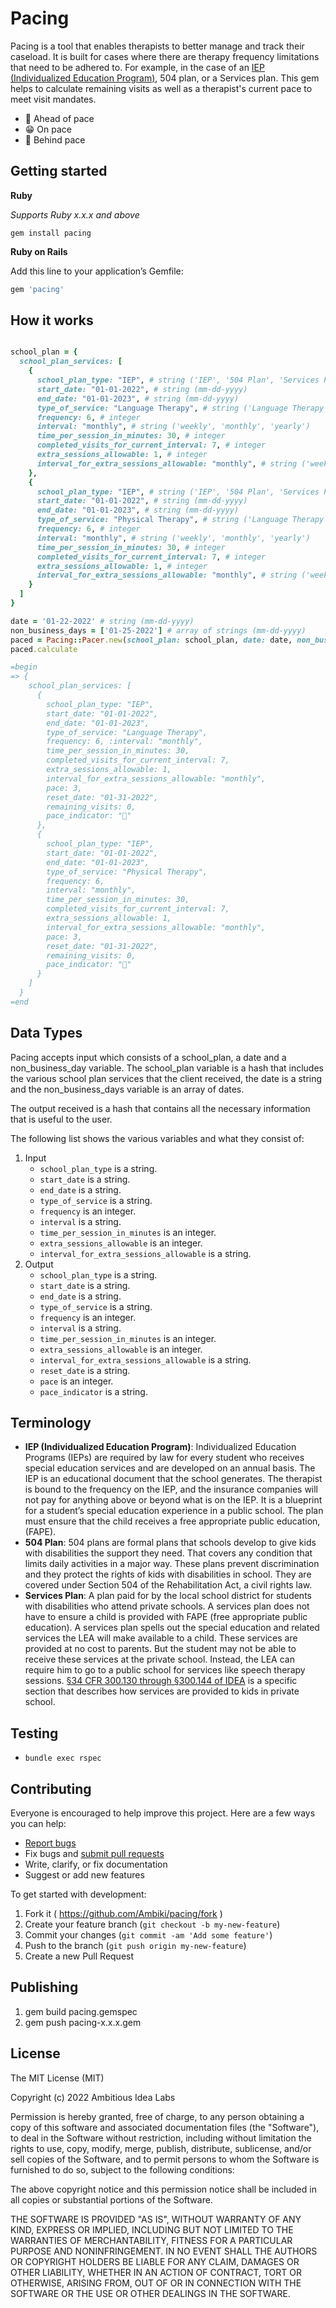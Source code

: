 # Pacing

Pacing is a tool that enables therapists to better manage and track their caseload. It is built for cases where there are therapy frequency limitations that need to be adhered to. For example, in the case of an [IEP (Individualized Education Program)](https://ambiki.com/glossary-concepts/iep), 504 plan, or a Services plan. This gem helps to calculate remaining visits as well as a therapist's current pace to meet visit mandates.

+ 🐇 Ahead of pace
+ 😁 On pace
+ 🐢 Behind pace

## Getting started

**Ruby**

*Supports Ruby x.x.x and above*
```
gem install pacing
```

**Ruby on Rails**

Add this line to your application’s Gemfile:
```ruby
gem 'pacing'
```

## How it works

```ruby

school_plan = {
  school_plan_services: [
    {
      school_plan_type: "IEP", # string ('IEP', '504 Plan', 'Services Plan' )
      start_date: "01-01-2022", # string (mm-dd-yyyy)
      end_date: "01-01-2023", # string (mm-dd-yyyy)
      type_of_service: "Language Therapy", # string ('Language Therapy', 'Speech Therapy', 'Occupation Therapy', 'Physical Therapy', 'Feeding Therapy', 'Speech and Language Therapy')
      frequency: 6, # integer
      interval: "monthly", # string ('weekly', 'monthly', 'yearly')
      time_per_session_in_minutes: 30, # integer
      completed_visits_for_current_interval: 7, # integer
      extra_sessions_allowable: 1, # integer
      interval_for_extra_sessions_allowable: "monthly", # string ('weekly', 'monthly', 'yearly')
    },
    {
      school_plan_type: "IEP", # string ('IEP', '504 Plan', 'Services Plan' )
      start_date: "01-01-2022", # string (mm-dd-yyyy)
      end_date: "01-01-2023", # string (mm-dd-yyyy)
      type_of_service: "Physical Therapy", # string ('Language Therapy', 'Speech Therapy', 'Occupation Therapy', 'Physical Therapy', 'Feeding Therapy', 'Speech and Language Therapy')
      frequency: 6, # integer
      interval: "monthly", # string ('weekly', 'monthly', 'yearly')
      time_per_session_in_minutes: 30, # integer
      completed_visits_for_current_interval: 7, # integer
      extra_sessions_allowable: 1, # integer
      interval_for_extra_sessions_allowable: "monthly", # string ('weekly', 'monthly', 'yearly')
    }
  ]
}

date = '01-22-2022' # string (mm-dd-yyyy)
non_business_days = ['01-25-2022'] # array of strings (mm-dd-yyyy)
paced = Pacing::Pacer.new(school_plan: school_plan, date: date, non_business_days: non_business_days)
paced.calculate

=begin
=> {
    school_plan_services: [
      {
        school_plan_type: "IEP",
        start_date: "01-01-2022",
        end_date: "01-01-2023",
        type_of_service: "Language Therapy",
        frequency: 6, :interval: "monthly",
        time_per_session_in_minutes: 30,
        completed_visits_for_current_interval: 7,
        extra_sessions_allowable: 1,
        interval_for_extra_sessions_allowable: "monthly",
        pace: 3,
        reset_date: "01-31-2022",
        remaining_visits: 0,
        pace_indicator: "🐇"
      },
      {
        school_plan_type: "IEP",
        start_date: "01-01-2022",
        end_date: "01-01-2023",
        type_of_service: "Physical Therapy",
        frequency: 6,
        interval: "monthly",
        time_per_session_in_minutes: 30,
        completed_visits_for_current_interval: 7,
        extra_sessions_allowable: 1,
        interval_for_extra_sessions_allowable: "monthly",
        pace: 3,
        reset_date: "01-31-2022",
        remaining_visits: 0,
        pace_indicator: "🐇"
      }
    ]
  }
=end

```

## Data Types

Pacing accepts input which consists of a school_plan, a date and a non_business_day variable. The school_plan variable is a hash that includes the various school plan services that the client received, the date is a string and the non_business_days variable is an array of dates.

The output received is a hash that contains all the necessary information that is useful to the user.

The following list shows the various variables and what they consist of:

1. Input
   - `school_plan_type` is a string.
   - `start_date` is a string.
   - `end_date` is a string.
   - `type_of_service` is a string.
   - `frequency` is an integer.
   - `interval` is a string.
   - `time_per_session_in_minutes` is an integer.
   - `extra_sessions_allowable` is an integer.
   - `interval_for_extra_sessions_allowable` is a string.
2. Output
   - `school_plan_type` is a string.
   - `start_date` is a string.
   - `end_date` is a string.
   - `type_of_service` is a string.
   - `frequency` is an integer.
   - `interval` is a string.
   - `time_per_session_in_minutes` is an integer.
   - `extra_sessions_allowable` is an integer.
   - `interval_for_extra_sessions_allowable` is a string.
   - `reset_date` is a string.
   - `pace` is an integer.
   - `pace_indicator` is a string.

## Terminology

+ **IEP (Individualized Education Program)**: Individualized Education Programs (IEPs) are required by law for every student who receives special education services and are developed on an annual basis. The IEP is an educational document that the school generates. The therapist is bound to the frequency on the IEP, and the insurance companies will not pay for anything above or beyond what is on the IEP. It is a blueprint for a student’s special education experience in a public school. The plan must ensure that the child receives a free appropriate public education, (FAPE).
+ **504 Plan**: 504 plans are formal plans that schools develop to give kids with disabilities the support they need. That covers any condition that limits daily activities in a major way. These plans prevent discrimination and they protect the rights of kids with disabilities in school. They are covered under Section 504 of the Rehabilitation Act, a civil rights law.
+ **Services Plan**: A plan paid for by the local school district for students with disabilities who attend private schools. A services plan does not have to ensure a child is provided with FAPE (free appropriate public education). A services plan spells out the special education and related services the LEA will make available to a child. These services are provided at no cost to parents. But the student may not be able to receive these services at the private school. Instead, the LEA can require him to go to a public school for services like speech therapy sessions. [§34 CFR 300.130 through §300.144 of IDEA](https://sites.ed.gov/idea/files/CWD_Enrolled_by_Their_Parents_in_Private_Schools_11-16-06.pdf) is a specific section that describes how services are provided to kids in private school.

## Testing

+ `bundle exec rspec`

## Contributing

Everyone is encouraged to help improve this project. Here are a few ways you can help:

+ [Report bugs](https://github.com/Ambiki/pacing/issues)
+ Fix bugs and [submit pull requests](https://github.com/Ambiki/pacing/pulls)
+ Write, clarify, or fix documentation
+ Suggest or add new features

To get started with development:

1. Fork it ( https://github.com/Ambiki/pacing/fork )
2. Create your feature branch (`git checkout -b my-new-feature`)
3. Commit your changes (`git commit -am 'Add some feature'`)
4. Push to the branch (`git push origin my-new-feature`)
5. Create a new Pull Request

## Publishing

1. gem build pacing.gemspec
2. gem push pacing-x.x.x.gem

## License

The MIT License (MIT)

Copyright (c) 2022 Ambitious Idea Labs

Permission is hereby granted, free of charge, to any person obtaining
a copy of this software and associated documentation files (the
"Software"), to deal in the Software without restriction, including
without limitation the rights to use, copy, modify, merge, publish,
distribute, sublicense, and/or sell copies of the Software, and to
permit persons to whom the Software is furnished to do so, subject to
the following conditions:

The above copyright notice and this permission notice shall be
included in all copies or substantial portions of the Software.

THE SOFTWARE IS PROVIDED "AS IS", WITHOUT WARRANTY OF ANY KIND,
EXPRESS OR IMPLIED, INCLUDING BUT NOT LIMITED TO THE WARRANTIES OF
MERCHANTABILITY, FITNESS FOR A PARTICULAR PURPOSE AND
NONINFRINGEMENT. IN NO EVENT SHALL THE AUTHORS OR COPYRIGHT HOLDERS BE
LIABLE FOR ANY CLAIM, DAMAGES OR OTHER LIABILITY, WHETHER IN AN ACTION
OF CONTRACT, TORT OR OTHERWISE, ARISING FROM, OUT OF OR IN CONNECTION
WITH THE SOFTWARE OR THE USE OR OTHER DEALINGS IN THE SOFTWARE.